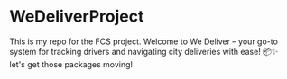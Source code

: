 # WeDeliverProject
This is my repo for the FCS project.
Welcome to We Deliver – your go-to system for tracking drivers and navigating city deliveries with ease! 📦✨
let's get those packages moving!
